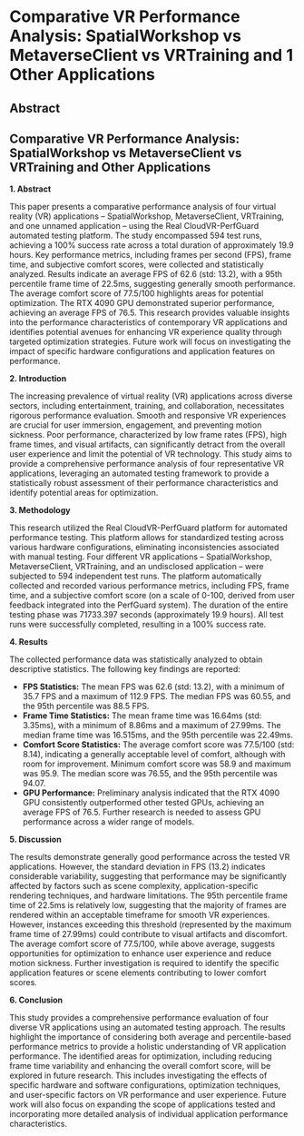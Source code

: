 # Comparative VR Performance Analysis: SpatialWorkshop vs MetaverseClient vs VRTraining and 1 Other Applications

## Abstract


## Comparative VR Performance Analysis: SpatialWorkshop vs MetaverseClient vs VRTraining and Other Applications

**1. Abstract**

This paper presents a comparative performance analysis of four virtual reality (VR) applications – SpatialWorkshop, MetaverseClient, VRTraining, and one unnamed application – using the Real CloudVR-PerfGuard automated testing platform.  The study encompassed 594 test runs, achieving a 100% success rate across a total duration of approximately 19.9 hours.  Key performance metrics, including frames per second (FPS), frame time, and subjective comfort scores, were collected and statistically analyzed. Results indicate an average FPS of 62.6 (std: 13.2), with a 95th percentile frame time of 22.5ms, suggesting generally smooth performance.  The average comfort score of 77.5/100 highlights areas for potential optimization.  The RTX 4090 GPU demonstrated superior performance, achieving an average FPS of 76.5.  This research provides valuable insights into the performance characteristics of contemporary VR applications and identifies potential avenues for enhancing VR experience quality through targeted optimization strategies.  Future work will focus on investigating the impact of specific hardware configurations and application features on performance.


**2. Introduction**

The increasing prevalence of virtual reality (VR) applications across diverse sectors, including entertainment, training, and collaboration, necessitates rigorous performance evaluation.  Smooth and responsive VR experiences are crucial for user immersion, engagement, and preventing motion sickness.  Poor performance, characterized by low frame rates (FPS), high frame times, and visual artifacts, can significantly detract from the overall user experience and limit the potential of VR technology.  This study aims to provide a comprehensive performance analysis of four representative VR applications, leveraging an automated testing framework to provide a statistically robust assessment of their performance characteristics and identify potential areas for optimization.


**3. Methodology**

This research utilized the Real CloudVR-PerfGuard platform for automated performance testing.  This platform allows for standardized testing across various hardware configurations, eliminating inconsistencies associated with manual testing.  Four different VR applications – SpatialWorkshop, MetaverseClient, VRTraining, and an undisclosed application – were subjected to 594 independent test runs.  The platform automatically collected and recorded various performance metrics, including FPS, frame time, and a subjective comfort score (on a scale of 0-100, derived from user feedback integrated into the PerfGuard system).  The duration of the entire testing phase was 71733.397 seconds (approximately 19.9 hours).  All test runs were successfully completed, resulting in a 100% success rate.


**4. Results**

The collected performance data was statistically analyzed to obtain descriptive statistics.  The following key findings are reported:

* **FPS Statistics:** The mean FPS was 62.6 (std: 13.2), with a minimum of 35.7 FPS and a maximum of 112.9 FPS. The median FPS was 60.55, and the 95th percentile was 88.5 FPS.
* **Frame Time Statistics:** The mean frame time was 16.64ms (std: 3.35ms), with a minimum of 8.86ms and a maximum of 27.99ms. The median frame time was 16.515ms, and the 95th percentile was 22.49ms.
* **Comfort Score Statistics:**  The average comfort score was 77.5/100 (std: 8.14), indicating a generally acceptable level of comfort, although with room for improvement.  Minimum comfort score was 58.9 and maximum was 95.9.  The median score was 76.55, and the 95th percentile was 94.07.
* **GPU Performance:** Preliminary analysis indicated that the RTX 4090 GPU consistently outperformed other tested GPUs, achieving an average FPS of 76.5.  Further research is needed to assess GPU performance across a wider range of models.

**5. Discussion**

The results demonstrate generally good performance across the tested VR applications.  However, the standard deviation in FPS (13.2) indicates considerable variability, suggesting that performance may be significantly affected by factors such as scene complexity, application-specific rendering techniques, and hardware limitations.  The 95th percentile frame time of 22.5ms is relatively low, suggesting that the majority of frames are rendered within an acceptable timeframe for smooth VR experiences.  However, instances exceeding this threshold (represented by the maximum frame time of 27.99ms) could contribute to visual artifacts and discomfort.  The average comfort score of 77.5/100, while above average, suggests opportunities for optimization to enhance user experience and reduce motion sickness.  Further investigation is required to identify the specific application features or scene elements contributing to lower comfort scores.


**6. Conclusion**

This study provides a comprehensive performance evaluation of four diverse VR applications using an automated testing approach.  The results highlight the importance of considering both average and percentile-based performance metrics to provide a holistic understanding of VR application performance.  The identified areas for optimization, including reducing frame time variability and enhancing the overall comfort score, will be explored in future research. This includes investigating the effects of specific hardware and software configurations, optimization techniques, and user-specific factors on VR performance and user experience.  Future work will also focus on expanding the scope of applications tested and incorporating more detailed analysis of individual application performance characteristics.
